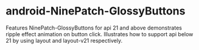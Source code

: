 # android-NinePatch-GlossyButtons
Features NinePatch-GlossyButtons for api 21 and above demonstrates ripple effect animation  on button click.
Illustrates how to support api below 21 by using layout and layout-v21 respectively.
